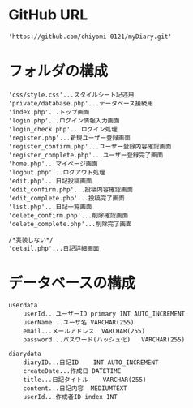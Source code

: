 # GitHub URL
    'https://github.com/chiyomi-0121/myDiary.git'

# フォルダの構成
    'css/style.css'...スタイルシート記述用
    'private/database.php'...データベース接続用
    'index.php'...トップ画面
    'login.php'...ログイン情報入力画面
    'login_check.php'...ログイン処理
    'register.php'...新規ユーザー登録画面
    'register_confirm.php'...ユーザー登録内容確認画面
    'register_complete.php'...ユーザー登録完了画面
    'home.php'...マイページ画面
    'logout.php'...ログアウト処理
    'edit.php'...日記投稿画面
    'edit_confirm.php'...投稿内容確認画面
    'edit_complete.php'...投稿完了画面
    'list.php'...日記一覧画面
    'delete_confirm.php'...削除確認画面
    'delete_complete.php'...削除完了画面

    /*実装しない*/
    'detail.php'...日記詳細画面
# データベースの構成
    userdata
        userId...ユーザーID primary INT AUTO_INCREMENT
        userName...ユーザ名 VARCHAR(255)
        email...メールアドレス  VARCHAR(255)
        password...パスワード(ハッシュ化)   VARCHAR(255)
    
    diarydata
        diaryID...日記ID    INT AUTO_INCREMENT
        createDate...作成日 DATETIME
        title...日記タイトル    VARCHAR(255)
        content...日記内容  MEDIUMTEXT
        userId...作成者ID index INT
    